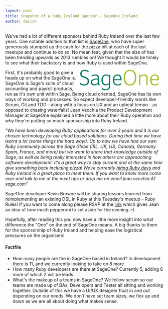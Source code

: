 ```yaml
---
layout: post
title: Snapshot of a Ruby Ireland Sponsor - SageOne Ireland
author: declan
---
```



We've had a lot of different sponsors behind Ruby Ireland over the last
few years. One notable addition to that list is
[SageOne](http://www.sageone.ie/), who have super
generously stumped up the cash for the pizza bill at each of the last
meetups and continue to do so. No mean feat, given that the size of has
been trending upwards as 2013 rumbles on! We thought it would be timely
to see what their backstory is and how Ruby is used within SageOne.

<img src="/images/sageone.jpg" style="float: right; margin-right: 1em"
class="img-rounded" width="50%" height="50%" />

First, it's probably good to give a heads up on what the SageOne is.
SageOne is Sage's suite of cloud accounting and payroll products, run as
it's own unit within Sage. Being cloud oriented, SageOne has its own
ways of working and processes. So expect developer-friendly words like
Scrum, Git and TDD - along with a focus on UX and an upbeat tempo - as
opposed to chasing waterfalls! Jean Vecchia the Product Development
Manager at SageOne explained a little more about their Ruby operation
and why they're putting so much sponsorship into Ruby Ireland.

_"We have been developing Ruby applications for over 3 years and it is
our chosen technology for our cloud based solutions.  During that time
we have learnt a lot (some things the hard way!). Up to now we have had
our own Ruby community across the Sage Globe (IRL, UK, US, Canada,
Germany Spain, France, and more) but we want to share that knowledge
outside of Sage, as well as being really interested in how others are
approaching software development. It’s a great way to stay current and
at the same time give something back including pizza! We're currently
[hiring Ruby devs](http://www.rubyjobs.ie/?search=sageone) and Ruby
Ireland is a great place to meet them. If you
want to know more come over and talk to me at the meet ups or drop me an
email jean.vecchia AT sage.com"_


SageOne developer Kevin Browne will be sharing lessons learned from
reimplementing an existing DSL in Ruby at this Tuesday's meetup - Ruby
Rules! If you want to
come along please RSVP at the [link](http://www.meetup.com/rubyireland/events/144658952/)
which gives Jean an idea of how much
pepperoni to set aside for the evening :-)

Hopefully, after reading this you now have a little more insight into
what difference the "One" on the end of SageOne means. A big thanks to
them for the sponsorship of Ruby Ireland and helping ease the logistical
pressures on the organisers!

#### Factfile

* How many people are the in SageOne based in Ireland? In development
  there is 11, and we currently looking to take on 8 more
* How many Ruby developers are there at SageOne? Currently 5, adding 6
  more of which 2 will be leads.
* What's the makeup of a teams in SageOne? We follow scrum so our teams are
made up of BAs, Developers and Tester all sitting and working together.
Outside of this we have a UI/UX designer float in and out depending on
our needs. We don’t have set team sizes, we flex up and down as we are
all about doing what makes sense.
